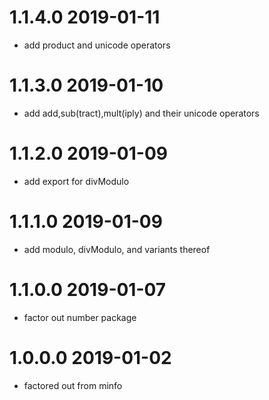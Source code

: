 1.1.4.0 2019-01-11
==================
- add product and unicode operators

1.1.3.0 2019-01-10
==================
- add add,sub(tract),mult(iply) and their unicode operators

1.1.2.0 2019-01-09
==================
- add export for divModulo

1.1.1.0 2019-01-09
==================
- add modulo, divModulo, and variants thereof

1.1.0.0 2019-01-07
==================
- factor out number package

1.0.0.0 2019-01-02
==================
- factored out from minfo
